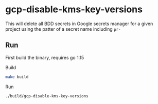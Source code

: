 # gcp-disable-kms-key-versions

This will delete all BDD secrets in Google secrets manager for a given project using the patter of a secret name including `pr-`
## Run

First build the binary, requires go 1.15

Build
```bash
make build
```
Run
```bash
./build/gcp-disable-kms-key-versions
```
